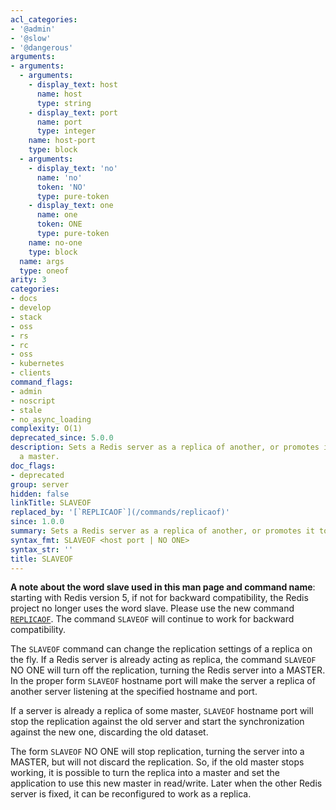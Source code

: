 ```yaml
---
acl_categories:
- '@admin'
- '@slow'
- '@dangerous'
arguments:
- arguments:
  - arguments:
    - display_text: host
      name: host
      type: string
    - display_text: port
      name: port
      type: integer
    name: host-port
    type: block
  - arguments:
    - display_text: 'no'
      name: 'no'
      token: 'NO'
      type: pure-token
    - display_text: one
      name: one
      token: ONE
      type: pure-token
    name: no-one
    type: block
  name: args
  type: oneof
arity: 3
categories:
- docs
- develop
- stack
- oss
- rs
- rc
- oss
- kubernetes
- clients
command_flags:
- admin
- noscript
- stale
- no_async_loading
complexity: O(1)
deprecated_since: 5.0.0
description: Sets a Redis server as a replica of another, or promotes it to being
  a master.
doc_flags:
- deprecated
group: server
hidden: false
linkTitle: SLAVEOF
replaced_by: '[`REPLICAOF`](/commands/replicaof)'
since: 1.0.0
summary: Sets a Redis server as a replica of another, or promotes it to being a master.
syntax_fmt: SLAVEOF <host port | NO ONE>
syntax_str: ''
title: SLAVEOF
---
```

**A note about the word slave used in this man page and command name**: starting with Redis version 5, if not for backward compatibility, the Redis project no longer uses the word slave. Please use the new command [`REPLICAOF`](/commands/replicaof). The command `SLAVEOF` will continue to work for backward compatibility.

The `SLAVEOF` command can change the replication settings of a replica on the fly.
If a Redis server is already acting as replica, the command `SLAVEOF` NO ONE will
turn off the replication, turning the Redis server into a MASTER.
In the proper form `SLAVEOF` hostname port will make the server a replica of
another server listening at the specified hostname and port.

If a server is already a replica of some master, `SLAVEOF` hostname port will stop
the replication against the old server and start the synchronization against the
new one, discarding the old dataset.

The form `SLAVEOF` NO ONE will stop replication, turning the server into a
MASTER, but will not discard the replication.
So, if the old master stops working, it is possible to turn the replica into a
master and set the application to use this new master in read/write.
Later when the other Redis server is fixed, it can be reconfigured to work as a
replica.
